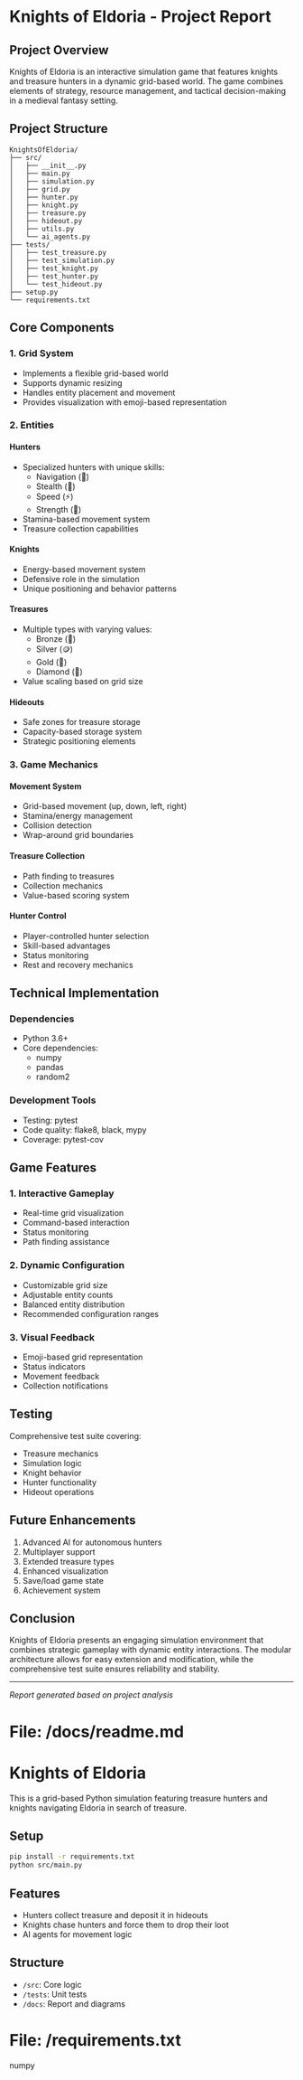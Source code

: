 # Knights of Eldoria - Project Report

## Project Overview
Knights of Eldoria is an interactive simulation game that features knights and treasure hunters in a dynamic grid-based world. The game combines elements of strategy, resource management, and tactical decision-making in a medieval fantasy setting.

## Project Structure
```
KnightsOfEldoria/
├── src/
│   ├── __init__.py
│   ├── main.py
│   ├── simulation.py
│   ├── grid.py
│   ├── hunter.py
│   ├── knight.py
│   ├── treasure.py
│   ├── hideout.py
│   ├── utils.py
│   └── ai_agents.py
├── tests/
│   ├── test_treasure.py
│   ├── test_simulation.py
│   ├── test_knight.py
│   ├── test_hunter.py
│   └── test_hideout.py
├── setup.py
└── requirements.txt
```

## Core Components

### 1. Grid System
- Implements a flexible grid-based world
- Supports dynamic resizing
- Handles entity placement and movement
- Provides visualization with emoji-based representation

### 2. Entities

#### Hunters
- Specialized hunters with unique skills:
  - Navigation (🧭)
  - Stealth (👻)
  - Speed (⚡)
  - Strength (💪)
- Stamina-based movement system
- Treasure collection capabilities

#### Knights
- Energy-based movement system
- Defensive role in the simulation
- Unique positioning and behavior patterns

#### Treasures
- Multiple types with varying values:
  - Bronze (🥉)
  - Silver (🪙)
  - Gold (👑)
  - Diamond (💎)
- Value scaling based on grid size

#### Hideouts
- Safe zones for treasure storage
- Capacity-based storage system
- Strategic positioning elements

### 3. Game Mechanics

#### Movement System
- Grid-based movement (up, down, left, right)
- Stamina/energy management
- Collision detection
- Wrap-around grid boundaries

#### Treasure Collection
- Path finding to treasures
- Collection mechanics
- Value-based scoring system

#### Hunter Control
- Player-controlled hunter selection
- Skill-based advantages
- Status monitoring
- Rest and recovery mechanics

## Technical Implementation

### Dependencies
- Python 3.6+
- Core dependencies:
  - numpy
  - pandas
  - random2

### Development Tools
- Testing: pytest
- Code quality: flake8, black, mypy
- Coverage: pytest-cov

## Game Features

### 1. Interactive Gameplay
- Real-time grid visualization
- Command-based interaction
- Status monitoring
- Path finding assistance

### 2. Dynamic Configuration
- Customizable grid size
- Adjustable entity counts
- Balanced entity distribution
- Recommended configuration ranges

### 3. Visual Feedback
- Emoji-based grid representation
- Status indicators
- Movement feedback
- Collection notifications

## Testing
Comprehensive test suite covering:
- Treasure mechanics
- Simulation logic
- Knight behavior
- Hunter functionality
- Hideout operations

## Future Enhancements
1. Advanced AI for autonomous hunters
2. Multiplayer support
3. Extended treasure types
4. Enhanced visualization
5. Save/load game state
6. Achievement system

## Conclusion
Knights of Eldoria presents an engaging simulation environment that combines strategic gameplay with dynamic entity interactions. The modular architecture allows for easy extension and modification, while the comprehensive test suite ensures reliability and stability.

---

*Report generated based on project analysis* 

# File: /docs/readme.md
# Knights of Eldoria

This is a grid-based Python simulation featuring treasure hunters and knights navigating Eldoria in search of treasure.

## Setup
```bash
pip install -r requirements.txt
python src/main.py
```

## Features
- Hunters collect treasure and deposit it in hideouts
- Knights chase hunters and force them to drop their loot
- AI agents for movement logic

## Structure
- `/src`: Core logic
- `/tests`: Unit tests
- `/docs`: Report and diagrams


# File: /requirements.txt
numpy